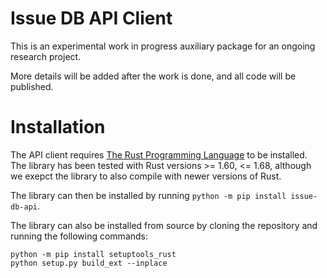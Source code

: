 # Issue DB API Client 

This is an experimental work in progress auxiliary package for an ongoing research project. 

More details will be added after the work is done, and all code will be published.

# Installation

The API client requires [The Rust Programming Language](https://www.rust-lang.org/)
to be installed. 
The library has been tested with Rust versions >= 1.60, <= 1.68, although 
we exepct the library to also compile with newer versions of Rust.

The library can then be installed by running `python -m pip install issue-db-api`.

The library can also be installed from source by cloning the repository
and running the following commands:

```shell 
python -m pip install setuptools_rust 
python setup.py build_ext --inplace 
```